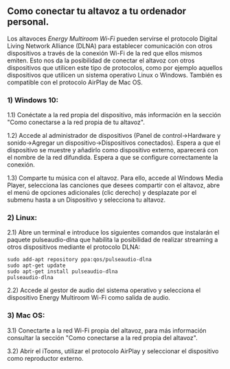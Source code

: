 ## Como conectar tu altavoz a tu ordenador personal.

Los altavoces *Energy Multiroom Wi-Fi* pueden servirse el protocolo Digital Living Network Alliance (DLNA) para establecer comunicación con otros dispositivos a través de la conexión Wi-Fi de la red que ellos mismos emiten. Esto nos da la posibilidad de conectar el altavoz con otros dispositivos que utilicen este tipo de protocolos, como por ejemplo aquellos dispositivos que utilicen un sistema operativo Linux o Windows. También es compatible con el protocolo AirPlay de Mac OS. 

### 1) Windows 10:

1.1) Conéctate a la red propia del dispositivo, más información en la sección "Como conectarse a la red propia de tu altavoz".

1.2) Accede al administrador de dispositivos (Panel de control->Hardware y sonido->Agregar un dispositivo->Dispositivos conectados). Espera a que el dispositivo se muestre y añadirlo como dispositivo externo, aparecerá con el nombre de la red difundida. Espera a que se configure correctamente la conexión. 

1.3) Comparte tu música con el altavoz. Para ello, accede al Windows Media Player, selecciona las canciones que desees compartir con el altavoz, abre el menú de opciones adicionales (clic derecho) y desplazate por el submenu hasta a un Dispositivo y selecciona tu altavoz.

### 2) Linux:

2.1) Abre un terminal e introduce los siguientes comandos que instalarán el paquete pulseaudio-dlna que habilita la posibilidad de realizar streaming a otros dispositivos mediante el protocolo DLNA:

	sudo add-apt repository ppa:qos/pulseaudio-dlna
	sudo apt-get update 	
	sudo apt-get install pulseaudio-dlna
	pulseaudio-dlna

2.2) Accede al gestor de audio del sistema operativo y selecciona el dispositivo Energy Multiroom Wi-Fi como salida de audio.

### 3) Mac OS:

3.1) Conectarte a la red Wi-Fi propia del altavoz, para más información consultar la sección "Como conectarse a la red propia del altavoz".

3.2) Abrir el iToons, utilizar el protocolo AirPlay y seleccionar el dispositivo como reproductor externo.
